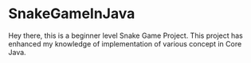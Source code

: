 # SnakeGameInJava
Hey there, this is a beginner level Snake Game Project. 
This project has enhanced my knowledge of implementation of various concept in Core Java.
